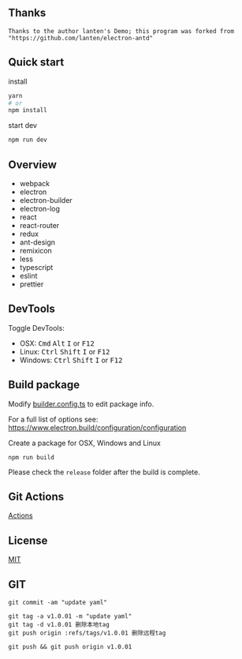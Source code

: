## Thanks

```
Thanks to the author lanten's Demo; this program was forked from "https://github.com/lanten/electron-antd"
```
## Quick start
install
```bash
yarn
# or
npm install
```

start dev
```bash
npm run dev
```

## Overview
- webpack
- electron
- electron-builder
- electron-log
- react
- react-router
- redux
- ant-design
- remixicon
- less
- typescript
- eslint
- prettier

## DevTools

Toggle DevTools:

* OSX: <kbd>Cmd</kbd> <kbd>Alt</kbd> <kbd>I</kbd> or <kbd>F12</kbd>
* Linux: <kbd>Ctrl</kbd> <kbd>Shift</kbd> <kbd>I</kbd> or <kbd>F12</kbd>
* Windows: <kbd>Ctrl</kbd> <kbd>Shift</kbd> <kbd>I</kbd> or <kbd>F12</kbd>

## Build package

Modify [builder.config.ts](./build/builder.config.ts) to edit package info.

For a full list of options see: https://www.electron.build/configuration/configuration

Create a package for OSX, Windows and Linux
```
npm run build
```

Please check the `release` folder after the build is complete.

## Git Actions
[Actions](https://zhuanlan.zhihu.com/p/164901026)

## License
[MIT](./LICENSE)

## GIT
```
git commit -am "update yaml"

git tag -a v1.0.01 -m "update yaml"
git tag -d v1.0.01 删除本地tag
git push origin :refs/tags/v1.0.01 删除远程tag

git push && git push origin v1.0.01

```